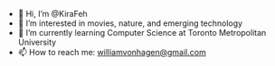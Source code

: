 - 👋 Hi, I’m @KiraFeh
- 👀 I’m interested in movies, nature, and emerging technology
- 🌱 I’m currently learning Computer Science at Toronto Metropolitan University
- 📫 How to reach me: williamvonhagen@gmail.com

<!---
KiraFeh/KiraFeh is a ✨ special ✨ repository because its `README.md` (this file) appears on your GitHub profile.
You can click the Preview link to take a look at your changes.
--->
